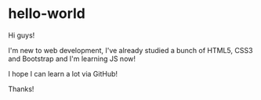# hello-world

Hi guys!

I'm new to web development, I've already studied a bunch of HTML5, CSS3 and Bootstrap and I'm learning JS now!

I hope I can learn a lot via GitHub!

Thanks!
